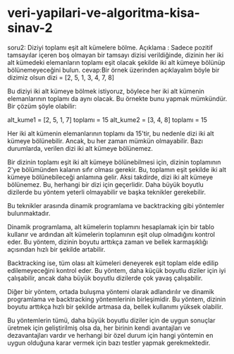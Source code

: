 # veri-yapilari-ve-algoritma-kisa-sinav-2
soru2: Diziyi toplamı eşit alt kümelere bölme. Açıklama  : Sadece pozitif tamsayılar içeren boş olmayan bir tamsayı dizisi verildiğinde, dizinin her iki alt kümedeki elemanların toplamı eşit olacak şekilde iki alt kümeye bölünüp bölünemeyeceğini bulun.
cevap:Bir örnek üzerinden açıklayalım
böyle bir dizimiz olsun 
dizi = [2, 5, 1, 3, 4, 7, 8]

Bu diziyi iki alt kümeye bölmek istiyoruz, böylece her iki alt kümenin elemanlarının toplamı da aynı olacak. Bu örnekte bunu yapmak mümkündür. Bir çözüm şöyle olabilir:

alt_kume1 = [2, 5, 1, 7] toplamı = 15
alt_kume2 = [3, 4, 8] toplamı = 15

Her iki alt kümenin elemanlarının toplamı da 15'tir, bu nedenle dizi iki alt kümeye bölünebilir. Ancak, bu her zaman mümkün olmayabilir. Bazı durumlarda, verilen dizi iki alt kümeye bölünemez.

Bir dizinin toplamı eşit iki alt kümeye bölünebilmesi için, dizinin toplamının 2'ye bölümünden kalanın sıfır olması gerekir. Bu, toplamın eşit şekilde iki alt kümeye bölünebileceği anlamına gelir. Aksi takdirde, dizi iki alt kümeye bölünemez. Bu, herhangi bir dizi için geçerlidir. Daha büyük boyutlu dizilerde bu yöntem yeterli olmayabilir ve başka teknikler gerekebilir.

Bu teknikler arasında dinamik programlama ve backtracking gibi yöntemler bulunmaktadır.

Dinamik programlama, alt kümelerin toplamını hesaplamak için bir tablo kullanır ve ardından alt kümelerin toplamının eşit olup olmadığını kontrol eder. Bu yöntem, dizinin boyutu arttıkça zaman ve bellek karmaşıklığı açısından hızlı bir şekilde artabilir.

Backtracking ise, tüm olası alt kümeleri deneyerek eşit toplam elde edilip edilemeyeceğini kontrol eder. Bu yöntem, daha küçük boyutlu diziler için iyi çalışabilir, ancak daha büyük boyutlu dizilerde çok yavaş çalışabilir.

Diğer bir yöntem, ortada buluşma yöntemi olarak adlandırılır ve dinamik programlama ve backtracking yöntemlerinin birleşimidir. Bu yöntem, dizinin boyutu arttıkça hızlı bir şekilde artmasa da, bellek kullanımı yüksek olabilir.

Bu yöntemlerin tümü, daha büyük boyutlu diziler için de uygun sonuçlar üretmek için geliştirilmiş olsa da, her birinin kendi avantajları ve dezavantajları vardır ve herhangi bir özel durum için hangi yöntemin en uygun olduğuna karar vermek için bazı testler yapmak gerekmektedir.
